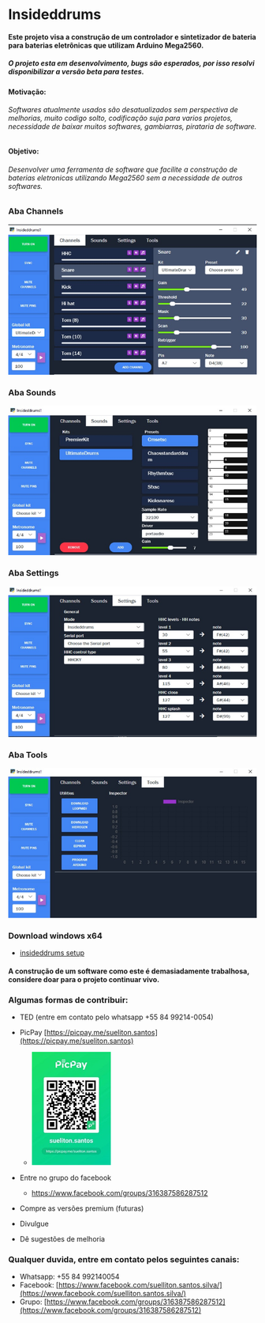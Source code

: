 # Insideddrums

#### Este projeto visa a construção de um controlador e sintetizador de bateria para baterias eletrônicas que utilizam Arduino Mega2560.
##### O projeto esta em desenvolvimento, bugs são esperados, por isso resolvi disponibilizar a versão beta para testes. 
#### Motivação:
###### Softwares atualmente usados são desatualizados sem perspectiva de melhorias, muito codigo solto, codificação suja para varios projetos, necessidade de baixar muitos softwares, gambiarras, pirataria de software.
#### Objetivo:
###### Desenvolver uma ferramenta de software que facilite a construção de baterias eletronicas utilizando Mega2560 sem a necessidade de outros softwares.
  
### Aba Channels
![Aba channels](/insideddrums.jpg) 

### Aba Sounds
![Aba sounds](/insideddrums2.jpg)

### Aba Settings
![Aba settings](/insideddrums3.jpg)

### Aba Tools
![Aba tools](/insideddrums4.jpg)

### Download windows x64
* [insideddrums setup](https://mega.nz/file/ehsj0bDT#TVuyvel4xUiqBQUkMILtxezBI5p8htbkS91-NGH_HaU)


#### A construção de um software como este é demasiadamente trabalhosa, considere doar para o projeto continuar vivo.

### Algumas formas de contribuir: 
* TED (entre em contato pelo whatsapp +55 84 99214-0054)
* PicPay [https://picpay.me/sueliton.santos](https://picpay.me/sueliton.santos)  
    * ![PicPay](/picpay.jpg)
  
* Entre no grupo do facebook
   * https://www.facebook.com/groups/316387586287512
* Compre as versões premium (futuras) 
* Divulgue
* Dê sugestões de melhoria

### Qualquer duvida, entre em contato pelos seguintes canais:
* Whatsapp: +55 84 992140054
* Facebook: [https://www.facebook.com/suelliton.santos.silva/](https://www.facebook.com/suelliton.santos.silva/)
* Grupo: [https://www.facebook.com/groups/316387586287512](https://www.facebook.com/groups/316387586287512)

